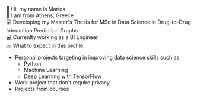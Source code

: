 [](https://github.com/MariosVottas/MariosVottas/intro.png)
👋 Hi, my name is Marios <br />
📌 I am from Athens, Greece <br />
💻 Developing my Master's Thesis for MSc in Data Science in Drug-to-Drug Interaction Prediction Graphs <br/>
💻 Currenlty working as a BI Engineer <br/>
🔜 What to expect in this profile:  
- Personal projects targeting in improving data science skills such as
  - Python
  - Machine Learning
  - Deep Learning with TensorFlow
- Work project that don't require privacy
- Projects from courses
   
